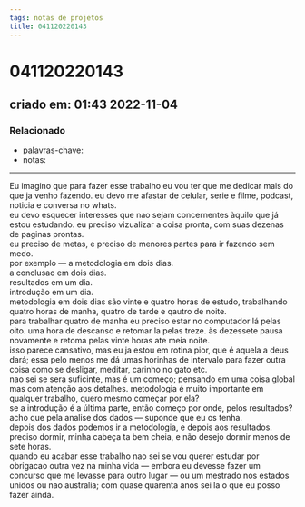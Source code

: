 ```yaml
---
tags: notas de projetos
title: 041120220143
---
```


# 041120220143

## criado em: 01:43 2022-11-04

### Relacionado

- palavras-chave: 
- notas: 
---

Eu imagino que para fazer esse trabalho eu vou ter que me dedicar mais do que ja venho fazendo. eu devo me afastar de celular, serie e filme, podcast, noticia e conversa no whats.  
eu devo esquecer interesses que nao sejam concernentes àquilo que já estou estudando. eu preciso vizualizar a coisa pronta, com suas dezenas de paginas prontas.  
eu preciso de metas, e preciso de menores partes para ir fazendo sem medo.  
por exemplo — a metodologia em dois dias.  
a conclusao em dois dias.  
resultados em um dia.  
introdução em um dia.  
metodologia em dois dias são vinte e quatro horas de estudo, trabalhando quatro horas de manha, quatro de tarde e qautro de noite.  
para trabalhar quatro de manha eu preciso estar no computador lá pelas oito. uma hora de descanso e retomar la pelas treze. às dezessete pausa novamente e retoma pelas vinte horas ate meia noite.  
isso parece cansativo, mas eu ja estou em rotina pior, que é aquela a deus dará; essa pelo menos me dá umas horinhas de intervalo para fazer outra coisa como se desligar, meditar, carinho no gato etc.  
nao sei se sera suficinte, mas é um começo; pensando em uma coisa global mas com atenção aos detalhes. metodologia é muito importante em qualquer trabalho, quero mesmo começar por ela?  
se a introdução é a última parte, então começo por onde, pelos resultados? acho que pela analise dos dados — suponde que eu os tenha.  
depois dos dados podemos ir a metodologia, e depois aos resultados.  
preciso dormir, minha cabeça ta bem cheia, e não desejo dormir menos de sete horas.  
quando eu acabar esse trabalho nao sei se vou querer estudar por obrigacao outra vez na minha vida — embora eu devesse fazer um concurso que me levasse para outro lugar — ou um mestrado nos estados unidos ou nao australia; com quase quarenta anos sei la o que eu posso fazer ainda.

